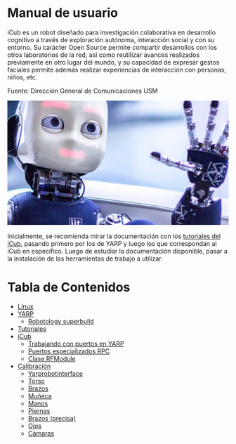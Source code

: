 Manual de usuario
==========================
iCub es un robot diseñado para investigación colaborativa en desarrollo cognitivo a través de exploración autónoma, interacción social y con su entorno. Su carácter Open Source permite compartir desarrollos con los otros laboratorios de la red, así como reutilizar avances realizados previamente en otro lugar del mundo, y su capacidad de expresar gestos faciales permite además realizar experiencias de interacción con personas, niños, etc.

Fuente: Dirección General de Comunicaciones USM

<p align="center">
  <img src="/img/icub.jpg"/>
</p>

Inicialmente, se recomienda mirar la documentación con los [tutoriales del iCub](#iCub), pasando primero por los de YARP y luego los que correspondan al iCub en específico. Luego de estudiar la documentación disponible, pasar a la instalación de las herramientas de trabajo a utilizar.


Tabla de Contenidos
=================
  * [Linux](./Linux.md)
  * [YARP](./Yarp.md)
  	* [Robotology superbuild](#robotology-superbuild)
  * [Tutoriales](./Tutoriales.md)
  * [iCub](./iCub.md)
  	* [Trabajando con puertos en YARP](#Trabajando-con-puertos-en-Yarp)
  	* [Puertos especializados RPC](#puertos-especializados-rpc)
  	* [Clase RFModule](#Clase-RFModule)
  * [Calibración](./Calibracion.md)
  	* [Yarprobotinterface](#robotinterface)
  	* [Torso](#calib-torso)
  	* [Brazos](#calib-brazos)
  	* [Muñeca](#calib-muñeca)
  	* [Manos](#calib-manos)
  	* [Piernas](#calib-piernas)
  	* [Brazos (precisa)](#calib-brazosp)
  	* [Ojos](#calib-ojos)
  	* [Cámaras](#calib-camaras)








